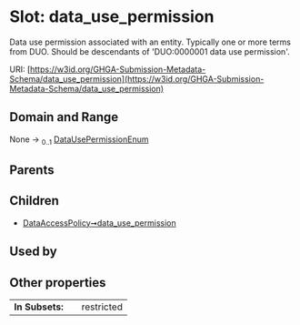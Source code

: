 
# Slot: data_use_permission


Data use permission associated with an entity. Typically one or more terms from DUO. Should be descendants of 'DUO:0000001 data use permission'.

URI: [https://w3id.org/GHGA-Submission-Metadata-Schema/data_use_permission](https://w3id.org/GHGA-Submission-Metadata-Schema/data_use_permission)


## Domain and Range

None &#8594;  <sub>0..1</sub> [DataUsePermissionEnum](DataUsePermissionEnum.md)

## Parents


## Children

 *  [DataAccessPolicy➞data_use_permission](DataAccessPolicy_data_use_permission.md)

## Used by


## Other properties

|  |  |  |
| --- | --- | --- |
| **In Subsets:** | | restricted |

